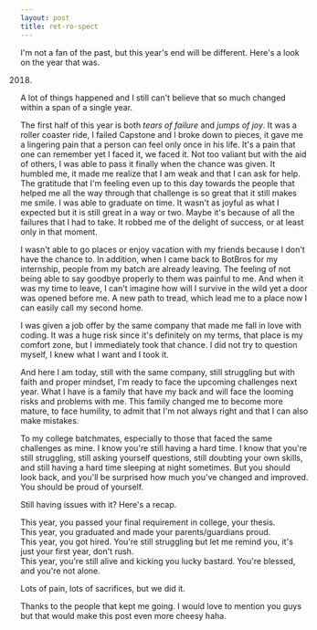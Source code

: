 ```yaml
---
layout: post
title: ret·ro·spect
---
```


I'm not a fan of the past, but this year's end will be different. Here's a look on the year that was.

2018.

A lot of things happened and I still can't believe that so much changed within a span of a single year.

The first half of this year is both _tears of failure_ and _jumps of joy_. It was a roller coaster ride,
I failed Capstone and I broke down to pieces, it gave me a lingering pain that a person can feel only once 
in his life. It's a pain that one can remember yet I faced it, we faced it. Not too valiant but with the aid 
of others, I was able to pass it finally when the chance was given. It humbled me, it made me realize that
I am weak and that I can ask for help. The gratitude that I'm feeling even up to this day towards the people
that helped me all the way through that challenge is so great that it still makes me smile. I was able to 
graduate on time. It wasn't as joyful as what I expected but it is still great in a way or two. Maybe it's 
because of all the failures that I had to take. It robbed me of the delight of success, or at least only in 
that moment.

I wasn't able to go places or enjoy vacation with my friends because I don't have the chance to. In addition,
when I came back to BotBros for my internship, people from my batch are already leaving. The feeling of not being
able to say goodbye properly to them was painful to me. And when it was my time to leave, I can't imagine how
will I survive in the wild yet a door was opened before me. A new path to tread, which lead me to a place now I
can easily call my second home.

I was given a job offer by the same company that made me fall in love with coding. It was a huge risk since it's
definitely on my terms, that place is my comfort zone, but I immediately took that chance. I did not try to
question myself, I knew what I want and I took it.

And here I am today, still with the same company, still struggling but with faith and proper mindset, I'm ready
to face the upcoming challenges next year. What I have is a family that have my back and will face the looming
risks and problems with me. This family changed me to become more mature, to face humility, to admit that I'm
not always right and that I can also make mistakes.

To my college batchmates, especially to those that faced the same challenges as mine. I know you're still having
a hard time. I know that you're still struggling, still asking yourself questions, still doubting your own skills,
and still having a hard time sleeping at night sometimes. But you should look back, and you'll be surprised how
much you've changed and improved. You should be proud of yourself.

Still having issues with it? Here's a recap.

This year, you passed your final requirement in college, your thesis.  
This year, you graduated and made your parents/guardians proud.  
This year, you got hired. You're still struggling but let me remind you, it's just your first year, don't rush.  
This year, you're still alive and kicking you lucky bastard. You're blessed, and you're not alone.  

Lots of pain, lots of sacrifices, but we did it.  

Thanks to the people that kept me going. I would love to mention you guys but that would make this post even
more cheesy haha.
